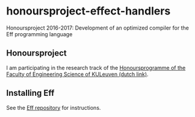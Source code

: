 # honoursproject-effect-handlers
Honoursproject 2016-2017: Development of an optimized compiler for the Eff programming language

## Honoursproject
I am participating in the research track of the [Honoursprogramme of the Faculty of Engineering Science of KULeuven (dutch link)](https://eng.kuleuven.be/studenten/engineering-essentials-ingenieurscompetenies/honoursprogramma/).

## Installing Eff
See the [Eff repository](https://github.com/matijapretnar/eff) for instructions.
